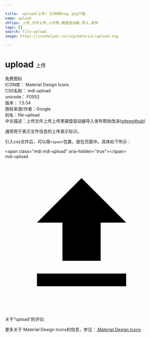 ```yaml
---

title:  upload(上传) ICON转svg、png下载
name: upload
zhTips: 上传,文件上传,上传黑,硬盘驱动器,导入,发布
tags: []
search: file-upload
image: https://iconhelper.cn/svg/material/upload.svg

---
```


# upload  <small style="font-size: 60%;font-weight: 100">上传</small>


<div class="detail-page">
<p>
<span><span class="badge-success badge">免费图标</span> </span>
<br/>
<span>
ICON库：
<span class="badge-secondary badge">Material Design Icons</span> 
</span>
<br/>
<span>
CSS名称：
<span class="badge-secondary badge">mdi-upload</span> 
</span>
<br/>
<span>
unicode：
<span class="badge-secondary badge">F0552</span> 
<copy-btn content='F0552' btn-title=""></copy-btn>
<copy-btn :content='String.fromCodePoint(parseInt("F0552", 16))' btn-title="复制U"></copy-btn>
</span>
<br/>
<span>
版本：
<span class="badge-secondary badge">1.5.54</span> 
</span>
<br/>
<span>图标来源/作者：<span class="badge-light badge">Google</span></span> 
<br/>
<span>别名：<span class="badge-light badge">file-upload</span></span><br/><span class="zh-detail">中文描述：<span class="badge-primary badge">上传</span><span class="badge-primary badge">文件上传</span><span class="badge-primary badge">上传黑</span><span class="badge-primary badge">硬盘驱动器</span><span class="badge-primary badge">导入</span><span class="badge-primary badge">发布</span><span class="help-link"><span>帮助改进</span>(<a href="https://gitee.com/liuwave/icon-helper/edit/master/json/material/upload.json" target="_blank" rel="noopener noreferrer">gitee</a><a href="https://github.com/liuwave/icon-helper/edit/master/json/material/upload.json" target="_blank" rel="noopener noreferrer">github</a></span>)</span><br/>
</p>
</div><div class="description description alert alert-light">通常用于表示文件信息的上传表示标识。</div>
<div class="alert alert-dark">
  <i class="mdi mdi-upload mdi-48px"></i>
  <i class="mdi mdi-upload mdi-36px"></i>
  <i class="mdi mdi-upload mdi-24px"></i>
  <i class="mdi mdi-upload mdi-18px"></i>
</div>
<div>
  <p>引入css文件后，可以用<code>&lt;span&gt;</code>包裹，放在页面中。具体如下所示：    
  </p>
  <div class="alert alert-primary" style="font-size: 14px">
    &lt;span class="mdi mdi-upload" aria-hidden="true"&gt;&lt;/span&gt;
    <copy-btn content='<span class="mdi mdi-upload" aria-hidden="true"></span>'></copy-btn>
  </div>
  <div class="alert alert-secondary">
    <i class="mdi mdi-upload"
    style="font-size: 24px"
    aria-hidden="true"></i> mdi-upload
    <copy-btn content="mdi-upload" btn-title="复制图标名称"></copy-btn>
  </div>
</div>
<div id="svg" class="svg-wrap">
<svg xmlns="http://www.w3.org/2000/svg" viewBox="0 0 24 24"><path d="M9,16V10H5L12,3L19,10H15V16H9M5,20V18H19V20H5Z" /></svg>
</div>
<detail full-name='mdi-upload'></detail>
<div>
<p>关于“upload”的评论:</p>
</div>
<Vssue title="关于“upload”的评论" ></Vssue>    
<div><p>更多关于 Material Design Icons的信息，参见：<a target="_blank" href="https://iconhelper.cn/material.html"> Material Design Icons</a>
</p></div>
